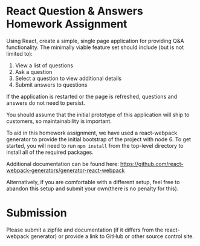 # React Question & Answers Homework Assignment

Using React, create a simple, single page application for providing Q&A functionality. 
The minimally viable feature set should include (but is not limited to):

1. View a list of questions
2. Ask a question
3. Select a question to view additional details
4. Submit answers to questions

If the application is restarted or the page is refreshed, questions and answers do not need to persist.

You should assume that the initial prototype of this application will ship to customers, so maintainability is important.

To aid in this homework assignment, we have used a react-webpack generator to provide the initial bootstrap of the project with node 6. To get started, you will need to run `npm install` from the top-level directory to install all of the required packages.

Additional documentation can be found here:
https://github.com/react-webpack-generators/generator-react-webpack

Alternatively, if you are comfortable with a different setup, feel free to abandon this setup and submit your own(there is no penalty for this).

# Submission
Please submit a zipfile and documentation (if it differs from the react-webpack generator) or provide a link to GitHub or other source control site.  
